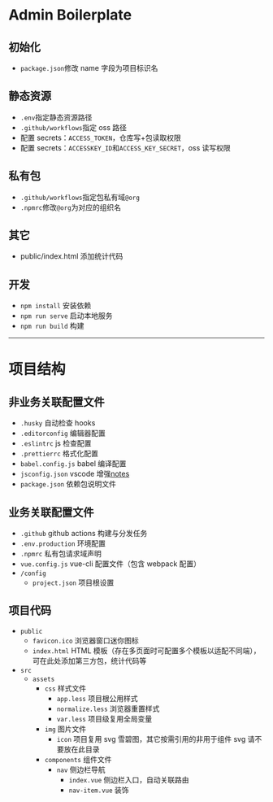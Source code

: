 # Admin Boilerplate

## 初始化

-   `package.json`修改 name 字段为项目标识名

## 静态资源

-   `.env`指定静态资源路径
-   `.github/workflows`指定 oss 路径
-   配置 secrets：`ACCESS_TOKEN`，仓库写+包读取权限
-   配置 secrets：`ACCESSKEY_ID`和`ACCESS_KEY_SECRET`，oss 读写权限

## 私有包

-   `.github/workflows`指定包私有域`@org`
-   `.npmrc`修改`@org`为对应的组织名

## 其它

-   public/index.html 添加统计代码

## 开发

-   `npm install` 安装依赖
-   `npm run serve` 启动本地服务
-   `npm run build` 构建

---

# 项目结构

## 非业务关联配置文件

-   `.husky` 自动检查 hooks
-   `.editorconfig` 编辑器配置
-   `.eslintrc` js 检查配置
-   `.prettierrc` 格式化配置
-   `babel.config.js` babel 编译配置
-   `jsconfig.json` vscode 增强[notes](https://code.visualstudio.com/docs/languages/jsconfig)
-   `package.json` 依赖包说明文件

## 业务关联配置文件

-   `.github` github actions 构建与分发任务
-   `.env.production` 环境配置
-   `.npmrc` 私有包请求域声明
-   `vue.config.js` vue-cli 配置文件（包含 webpack 配置）
-   `/config`
    -   `project.json` 项目根设置

## 项目代码

-   `public`
    -   `favicon.ico` 浏览器窗口迷你图标
    -   `index.html` HTML 模板（存在多页面时可配置多个模板以适配不同端），可在此处添加第三方包，统计代码等
-   `src`
    -   `assets`
        -   `css` 样式文件
            -   `app.less` 项目根公用样式
            -   `normalize.less` 浏览器重置样式
            -   `var.less` 项目级复用全局变量
        -   `img` 图片文件
            -   `icon` 项目复用 svg 雪碧图，其它按需引用的非用于组件 svg 请不要放在此目录
        -   `components` 组件文件
            -   `nav` 侧边栏导航
                -   `index.vue` 侧边栏入口，自动关联路由
                -   `nav-item.vue` 装饰
